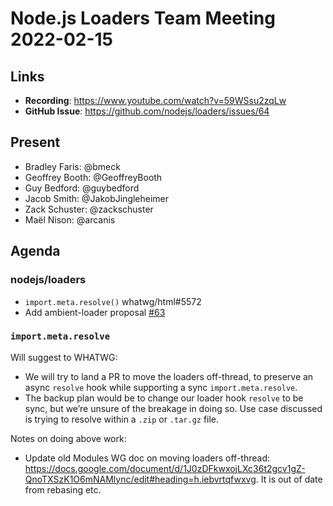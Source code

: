# Node.js  Loaders Team Meeting 2022-02-15

## Links

* **Recording**: https://www.youtube.com/watch?v=59WSsu2zqLw
* **GitHub Issue**: https://github.com/nodejs/loaders/issues/64

## Present

* Bradley Faris: @bmeck
* Geoffrey Booth: @GeoffreyBooth
* Guy Bedford: @guybedford
* Jacob Smith: @JakobJingleheimer
* Zack Schuster: @zackschuster
* Maël Nison: @arcanis

## Agenda

### nodejs/loaders

* `import.meta.resolve()` whatwg/html#5572
* Add ambient-loader proposal [#63](https://github.com/nodejs/loaders/pull/63)

### `import.meta.resolve`

Will suggest to WHATWG:

* We will try to land a PR to move the loaders off-thread, to preserve an async `resolve` hook while supporting a sync `import.meta.resolve`.
* The backup plan would be to change our loader hook `resolve` to be sync, but we’re unsure of the breakage in doing so. Use case discussed is trying to resolve within a `.zip` or `.tar.gz` file.

Notes on doing above work:

* Update old Modules WG doc on moving loaders off-thread: https://docs.google.com/document/d/1J0zDFkwxojLXc36t2gcv1gZ-QnoTXSzK1O6mNAMlync/edit#heading=h.iebvrtqfwxvg. It is out of date from rebasing etc.
